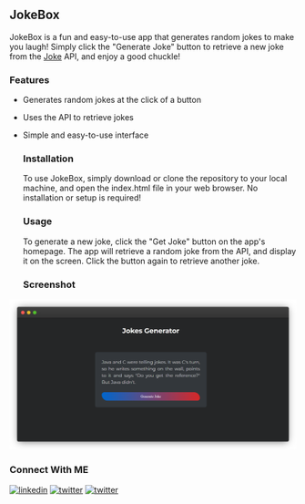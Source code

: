 ## JokeBox

JokeBox is a fun and easy-to-use app that generates random jokes to make you laugh! Simply click the "Generate Joke" button to retrieve a new joke from the [Joke](https://sv443.net/jokeapi/v2/) API, and enjoy a good chuckle!

### Features

- Generates random jokes at the click of a button
- Uses the API to retrieve jokes
- Simple and easy-to-use interface

  ### Installation

  To use JokeBox, simply download or clone the repository to your local machine, and open the index.html file in your web browser. No installation or setup is required!

  ### Usage

  To generate a new joke, click the "Get Joke" button on the app's homepage. The app will retrieve a random joke from the API, and display it on the screen. Click the button again to retrieve another joke.

  ### Screenshot

[![Alt text](/fav/output.png)]()

### Connect With ME

[![linkedin](https://img.shields.io/badge/linkedin-0A66C2?style=for-the-badge&logo=linkedin&logoColor=white)](https://twitter.com/ZeshanMukhtar01)
[![twitter](https://img.shields.io/badge/twitter-1DA1F2?style=for-the-badge&logo=twitter&logoColor=white)](https://twitter.com/ZeshanMukhtar01)
[![twitter](https://img.shields.io/badge/Instagram-E4405F?style=for-the-badge&logo=instagram&logoColor=white)](https://www.instagram.com/zeshanmukhtar01/)
